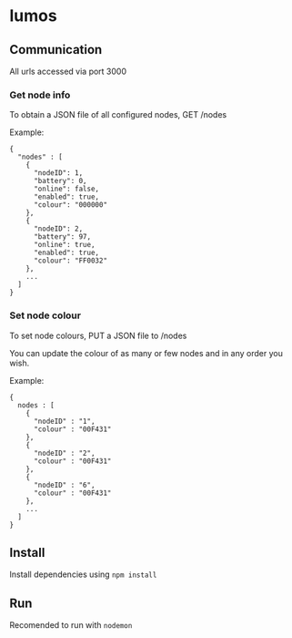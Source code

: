 # lumos
## Communication
All urls accessed via port 3000

### Get node info
To obtain a JSON file of all configured nodes, GET /nodes

Example: 
```
{
  "nodes" : [
    {
      "nodeID": 1,
      "battery": 0,
      "online": false,
      "enabled": true,
      "colour": "000000"
    },
    {
      "nodeID": 2,
      "battery": 97,
      "online": true,
      "enabled": true,
      "colour": "FF0032"
    },
    ...
  ]
}
```

### Set node colour
To set node colours, PUT a JSON file to /nodes

You can update the colour of as many or few nodes and in any order you wish.

Example:
```
{
  nodes : [
    {
      "nodeID" : "1",
      "colour" : "00F431"
    },
    {
      "nodeID" : "2",
      "colour" : "00F431"
    },
    {
      "nodeID" : "6",
      "colour" : "00F431"
    },
    ...
  ]
}
```
## Install
Install dependencies using `npm install`

## Run
Recomended to run with `nodemon`